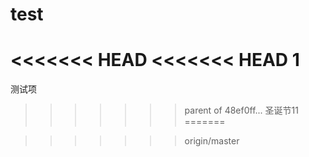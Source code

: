 # test
<<<<<<< HEAD
<<<<<<< HEAD
1
=======
测试项
>>>>>>> parent of 48ef0ff... 圣诞节11
=======

>>>>>>> origin/master
